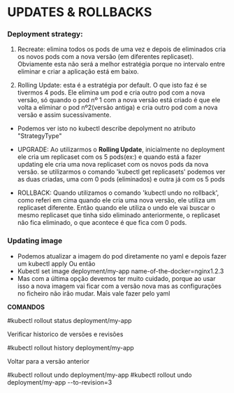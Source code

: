 # UPDATES & ROLLBACKS

### Deployment strategy:
1. Recreate: elimina todos os pods de uma vez e depois de eliminados cria os novos pods com a nova versão (em diferentes replicaset). Obviamente esta não será a melhor estratégia porque no intervalo entre eliminar e criar a aplicação está em baixo.

2. Rolling Update: esta é a estratégia por default. O que isto faz é se tivermos 4 pods. Ele elimina um pod e cria outro pod com a nova versão, só quando o pod nº 1 com a nova versão está criado é que ele volta a eliminar o pod nº2(versão antiga) e cria outro pod com a nova versão e assim sucessivamente. 

- Podemos ver isto no kubectl describe depolyment no atributo "StrategyType"


- UPGRADE: Ao utilizarmos o **Rolling Update**, inicialmente no deployment ele cria um replicaset com os 5 pods(ex:) e quando está a fazer updating ele cria uma nova replicaset com os novos pods da nova versão. se utilizarmos o comando 'kubectl get replicasets' podemos ver as duas criadas, uma com 0 pods (eliminados) e outra já com os 5 pods

- ROLLBACK:
Quando utilizamos o comando 'kubectl undo no rollback', como referi em cima quando ele cria uma nova versão, ele utiliza um replicaset diferente. Então quando ele utiliza o undo ele vai buscar o mesmo replicaset que tinha sido eliminado anteriormente, o replicaset não fica eliminado, o que acontece é que fica com 0 pods.


### Updating image
- Podemos atualizar a imagem do pod diretamente no yaml e depois fazer um kubectl apply
Ou então
- Kubectl set image deployment/my-app name-of-the-docker=nginx1.2.3
- Mas com a última opção devemos ter muito cuidado, porque ao usar isso a nova imagem vai ficar com a versão nova mas as configurações no ficheiro não irão mudar. Mais vale fazer pelo yaml

**COMANDOS**

#kubectl rollout status deployment/my-app

Verificar historico de versões e revisões

#kubectl rollout history deployment/my-app

Voltar para a versão anterior

#kubectl rollout undo deployment/my-app
#kubectl rollout undo deployment/my-app --to-revision=3